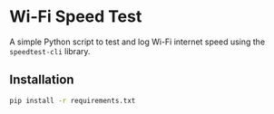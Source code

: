  
# Wi-Fi Speed Test

A simple Python script to test and log Wi-Fi internet speed using the `speedtest-cli` library.

## Installation
```bash
pip install -r requirements.txt
